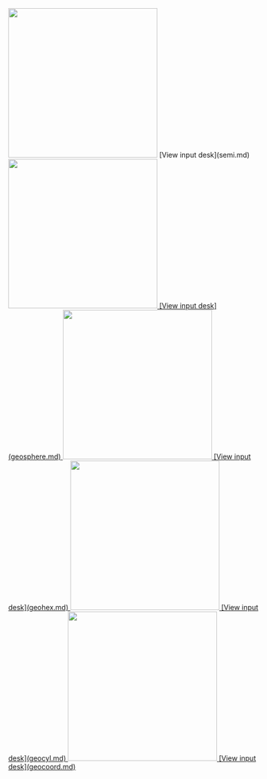 
 <img height="300" width="300" src="https://lanl.github.io/LaGriT/assets/images/boxtilt.jpg"> 
[View input desk](semi.md)    

 <a href="/assets/images/sn.sphere_expand.jpg"> 
 <img height="300" width="300" src="https://lanl.github.io/LaGriT/assets/images/sn.sphere.jpg"> 
[View input desk](geosphere.md)

<a href="/assets/images/hex_expand.jpg">
 <img height="300" width="300" src="https://lanl.github.io/LaGriT/assets/images/hex.jpg"> 
[View input desk](geohex.md)


 <a href="/assets/images/cylinder_expand.jpg"> 
 <img height="300" width="300" src="https://lanl.github.io/LaGriT/assets/images/cylinder.jpg"> 
[View input desk](geocyl.md)  


 <a href="/assets/images/coord.jpg">
 <img height="300" width="300" src="https://lanl.github.io/LaGriT/assets/images/coord.jpg"> 
[View input desk](geocoord.md) 



                                 
                                             
                                            



